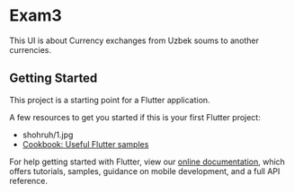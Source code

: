 # Exam3

This UI is about Currency exchanges from Uzbek soums to another currencies.

## Getting Started

This project is a starting point for a Flutter application.

A few resources to get you started if this is your first Flutter project:

- shohruh/1.jpg
- [Cookbook: Useful Flutter samples](https://flutter.dev/docs/cookbook)

For help getting started with Flutter, view our
[online documentation](https://flutter.dev/docs), which offers tutorials,
samples, guidance on mobile development, and a full API reference.
